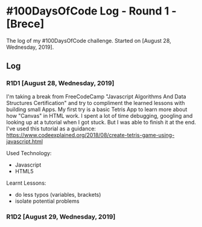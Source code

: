 # #100DaysOfCode Log - Round 1 - [Brece]

The log of my #100DaysOfCode challenge. Started on [August 28, Wednesday, 2019].

## Log

### R1D1 [August 28, Wednesday, 2019]
I'm taking a break from FreeCodeCamp "Javascript Algorithms And Data Structures Certification" and try to compliment the learned lessons with building small Apps. My first try is a basic Tetris App to learn more about how "Canvas" in HTML work. I spent a lot of time debugging, googling and looking up at a tutorial when I got stuck. But I was able to finish it at the end.
I've used this tutorial as a guidance: https://www.codeexplained.org/2018/08/create-tetris-game-using-javascript.html

Used Technology:
- Javascript
- HTML5

Learnt Lessons:
- do less typos (variables, brackets)
- isolate potential problems


### R1D2 [August 29, Wednesday, 2019]
